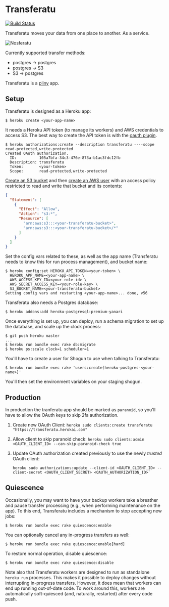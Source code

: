 # Transferatu

[![Build Status](https://travis-ci.org/heroku/transferatu.svg?branch=master)](https://travis-ci.org/heroku/transferatu)

Transferatu moves your data from one place to another. As a service.

![Nosferatu](shadow.jpg "Nosferatu")

Currently supported transfer methods:

 * postgres -> postgres
 * postgres -> S3
 * S3 -> postgres

Transferatu is a [pliny](https://github.com/interagent/pliny) app.


## Setup

Transferatu is designed as a Heroku app:

```console
$ heroku create <your-app-name>
```

It needs a Heroku API token (to manage its workers) and AWS
credentials to access S3. The best way to create the API token is with
the [oauth plugin](https://github.com/heroku/heroku-oauth).

```console
$ heroku authorizations:create --description transferatu ----scope read-protected,write-protected
Created OAuth authorization.
  ID:          105a7bfa-34c3-476e-873a-b1ac3fdc12fb
  Description: transferatu
  Token:       <your-token>
  Scope:       read-protected,write-protected
```

[Create an S3 bucket](http://docs.aws.amazon.com/AmazonS3/latest/gsg/CreatingABucket.html) and then
[create an AWS user](http://docs.aws.amazon.com/IAM/latest/UserGuide/Using_SettingUpUser.html#Using_CreateUser_console)
with an access policy restricted to read and write that bucket and
its contents:

```json
{
  "Statement": [
    {
      "Effect": "Allow",
      "Action": "s3:*",
      "Resource": [
        "arn:aws:s3:::<your-transferatu-bucket>",
        "arn:aws:s3:::<your-transferatu-bucket>/*"
      ]
    }
  ]
}
```

Set the config vars related to these, as well as the app name
(Transferatu needs to know this for run process management),
and bucket name:

```console
$ heroku config:set HEROKU_API_TOKEN=<your-token> \
  HEROKU_APP_NAME=<your-app-name> \
  AWS_ACCESS_KEY_ID=<your-role-id> \
  AWS_SECRET_ACCESS_KEY=<your-role-key> \
  S3_BUCKET_NAME=<your-transferatu-bucket>
Setting config vars and restarting <your-app-name>... done, v56
```

Transferatu also needs a Postgres database:

```console
$ heroku addons:add heroku-postgresql:premium-yanari
```

Once everything is set up, you can deploy, run a schema migration to
set up the database, and scale up the clock process:

```console
$ git push heroku master
...
$ heroku run bundle exec rake db:migrate
$ heroku ps:scale clock=1 scheduler=1
```

You'll have to create a user for Shogun to use when talking to Transferatu:
```console
$ heroku run bundle exec rake 'users:create[heroku-postgres-<your-name>]'
```
You'll then set the environment variables on your staging shogun.

## Production

In production the tranferatu app should be marked as `paranoid`, so you'll have
to allow the OAuth keys to skip 2fa authorization.

1. Create new OAuth Client: `heroku sudo clients:create transferatu "https://transferatu.herokai.com"`
1. Allow client to skip paranoid check: `heroku sudo clients:admin <OAUTH_CLIENT_ID> --can-skip-paranoid-check true`
1. Update OAuth authorization created previously to use the newly *trusted* OAuth client:
    
    ```
    heroku sudo authorizations:update --client-id <OAUTH_CLIENT_ID> --client-secret <OAUTH_CLIENT_SECRET> <OAUTH_AUTHORIZATION_ID>`
    ```

## Quiescence

Occasionally, you may want to have your backup workers take a breather
and pause transfer processing (e.g., when performing maintenance on
the app). To this end, Transferatu includes a mechanism to stop
accepting new jobs:

```term
$ heroku run bundle exec rake quiescence:enable
```

You can optionally cancel any in-progress transfers as well:

```term
$ heroku run bundle exec rake quiescence:enable[hard]
```

To restore normal operation, disable quiescence:

```term
$ heroku run bundle exec rake quiescence:disable
```

Note also that Transferatu workers are designed to run as standalone
`heroku run` processes. This makes it possible to deploy changes
without interrupting in-progress transfers. However, it does mean that
workers can end up running out-of-date code. To work around this,
workers are automatically soft-quiesced (and, naturally, restarted)
after every code push.
